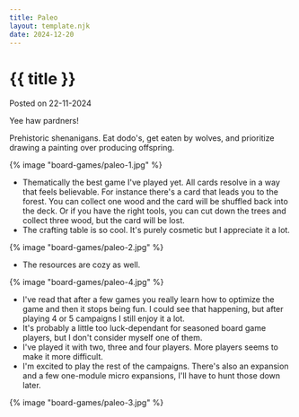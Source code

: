 ```yaml
---
title: Paleo
layout: template.njk
date: 2024-12-20
---
```


<div class="post-header">
    <h1 class="post-title">{{ title }}</h1>
    <p class="post-metadata">Posted on 22-11-2024</p>
</div>

Yee haw pardners!

Prehistoric shenanigans. Eat dodo's, get eaten by wolves, and prioritize drawing a painting over producing offspring.

{% image "board-games/paleo-1.jpg" %}

- Thematically the best game I've played yet. All cards resolve in a way that feels believable. For instance there's a card that leads you to the forest. You can collect one wood and the card will be shuffled back into the deck. Or if you have the right tools, you can cut down the trees and collect three wood, but the card will be lost.
- The crafting table is so cool. It's purely cosmetic but I appreciate it a lot.

{% image "board-games/paleo-2.jpg" %}

- The resources are cozy as well. 

{% image "board-games/paleo-4.jpg" %}

- I've read that after a few games you really learn how to optimize the game and then it stops being fun. I could see that happening, but after playing 4 or 5 campaigns I still enjoy it a lot.
- It's probably a little too luck-dependant for seasoned board game players, but I don't consider myself one of them. 
- I've played it with two, three and four players. More players seems to make it more difficult.
- I'm excited to play the rest of the campaigns. There's also an expansion and a few one-module micro expansions, I'll have to hunt those down later.

{% image "board-games/paleo-3.jpg" %}


